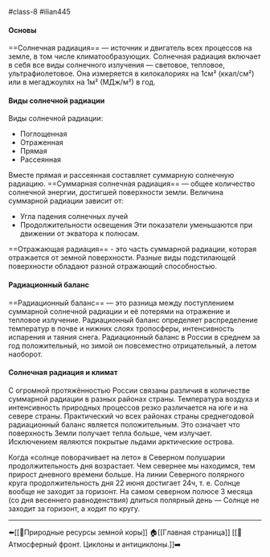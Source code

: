 #class-8 #ilian445
#### Основы
==Солнечная радиация== — источник и двигатель всех процессов на земле, в том числе климатообразующих.
Солнечная радиация включает в себя все виды солнечного излучения — световое, тепловое, ультрафиолетовое.
Она измеряется в килокалориях на 1см² (ккал/см²) или в мегаджоулях на 1м² (МДж/м²) в год.

#### Виды солнечной радиации
Виды солнечной радиации:
- Поглощенная
- Отраженная
- Прямая
- Рассеянная

Вместе прямая и рассеянная составляет суммарную солнечную радиацию.
==Суммарная солнечная радиация== — общее количество солнечной энергии, достигшей поверхности земли.
Величина суммарной радиации зависит от:
- Угла падения солнечных лучей
- Продолжительности освещения
Эти показатели уменьшаются при движении от экватора к полюсам.

==Отражающая радиация== - это часть суммарной радиации, которая отражается от земной поверхности.
Разные виды подстилающей поверхности обладают разной отражающий способностью.

#### Радиационный баланс
==Радиационный баланс== — это разница между поступлением суммарной солнечной радиации и её потерями на отражение и тепловое излучение.
Радиационный баланс определяет распределение температур в почве и нижних слоях тропосферы, интенсивность испарения и таяния снега.
Радиационный баланс в России в среднем за год положительный, но зимой он повсеместно отрицательный, а летом наоборот.

#### Солнечная радиация и климат
С огромной протяжённостью России связаны различия в количестве суммарной радиации в разных районах страны. Температура воздуха и интенсивность природных процессов резко различается на юге и на севере страны. Практический чо всех районах страны среднегодовой радиационный баланс является положительным. Это означает что поверхность Земли получает тепла больше, чем излучает. Исключением являются покрытые льдами арктические острова.

Когда «солнце поворачивает на лето» в Северном полушарии продолжительность дня возрастает. Чем севернее мы находимся, тем прирост дневного времени больше. На линии Северного полярного круга продолжительность дня 22 июня достигает 24ч, т. е. Солнце вообще не заходит за горизонт. На самом северном полюсе 3 месяца (со дня весеннего равноденствия) длиться полярный день — Солнце не заходит за горизонт, а ходит по кругу.

---
⬅️[[📒Природные ресурсы земной коры]]
🏠[[Главная страница]]
[[📒Атмосферный фронт. Циклоны и антициклоны.]]➡️